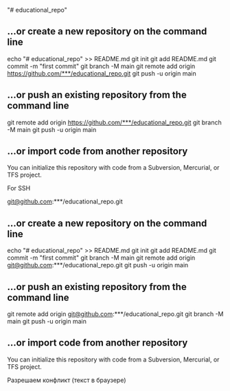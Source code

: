"# educational_repo" 

## ...or create a new repository on the command line

echo "# educational_repo" >> README.md
git init
git add README.md
git commit -m "first commit"
git branch -M main
git remote add origin https://github.com/***/educational_repo.git
git push -u origin main


## ...or push an existing repository from the command line

git remote add origin https://github.com/***/educational_repo.git
git branch -M main
git push -u origin main

## ...or import code from another repository

You can initialize this repository with code from a Subversion, Mercurial, or TFS project.

For SSH

git@github.com:***/educational_repo.git

## ...or create a new repository on the command line

echo "# educational_repo" >> README.md
git init
git add README.md
git commit -m "first commit"
git branch -M main
git remote add origin git@github.com:***/educational_repo.git
git push -u origin main


## ...or push an existing repository from the command line

git remote add origin git@github.com:***/educational_repo.git
git branch -M main
git push -u origin main

## ...or import code from another repository

You can initialize this repository with code from a Subversion, Mercurial, or TFS project.

Разрешаем конфликт (текст в браузере)
